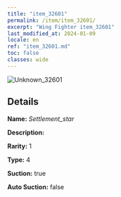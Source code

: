 ```yaml
---
title: "item_32601"
permalink: /item/item_32601/
excerpt: "Wing Fighter item_32601"
last_modified_at: 2024-01-09
locale: en
ref: "item_32601.md"
toc: false
classes: wide
---
```



 ![Unknown_32601](/images/item/Settlement_star_p.png)



## Details

 **Name:** *Settlement_star* 

 **Description:** 

 **Rarity:** 1 

 **Type:** 4 

 **Suction:** true 

 **Auto Suction:** false 


